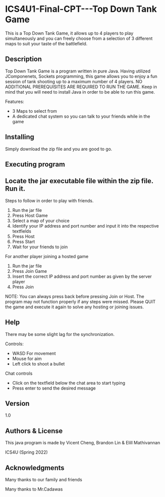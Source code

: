 # ICS4U1-Final-CPT---Top Down Tank Game
This is a Top Down Tank Game, it allows up to 4 players to play simultaneously and you can freely choose from a selection of 3 different maps to suit your taste of the battlefield.

## Description
Top Down Tank Game is a program written in pure Java. Having utilized JComponenets, Sockets programming, this game allows you to enjoy a fun session of tank shooting up to a maximum number of 4 players. 
NO ADDITIONAL PREREQUISITES ARE REQUIRED TO RUN THE GAME.
Keep in mind that you will need to install Java in order to be able to run this game.

Features:
- 3 Maps to select from
- A dedicated chat system so you can talk to your friends while in the game

## Installing
Simply download the zip file and you are good to go.

## Executing program

Locate the jar executable file within the zip file. Run it.
-----------------------------------------------------------
Steps to follow in order to play with friends.
1. Run the jar file
2. Press Host Game
3. Select a map of your choice
4. Identify your IP address and port number and input it into the respective textfields
5. Press Host
6. Press Start
7. Wait for your friends to join

For another player joining a hosted game
1. Run the jar file
2. Press Join Game
3. Insert the correct IP address and port number as given by the server player
4. Press Join

NOTE:
You can always press back before pressing Join or Host. The program may not function properly if any steps were missed. Please QUIT the game and execute it again to solve any hosting or joining issues. 

## Help
There may be some slight lag for the synchronization. 

Controls:
- WASD For movement
- Mouse for aim
- Left click to shoot a bullet

Chat controls
- Click on the textfield below the chat area to start typing
- Press enter to send the desired message

## Version
1.0

## Authors & License
This java program is made by Vicent Cheng, Brandon Lin & Elill Mathivannan

ICS4U (Spring 2022)

## Acknowledgments
Many thanks to our family and friends

Many thanks to Mr.Cadawas 
